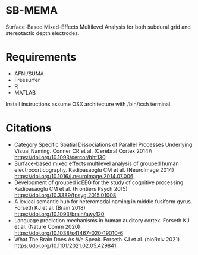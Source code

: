 # SB-MEMA
Surface-Based Mixed-Effects Multilevel Analysis for both subdural grid and stereotactic depth electrodes.

# Requirements
- AFNI/SUMA
- Freesurfer
- R
- MATLAB

Install instructions assume OSX architecture with /bin/tcsh terminal.

# Citations
- Category Specific Spatial Dissociations of Parallel Processes Underlying Visual Naming. Conner CR et al. (Cerebral Cortex 2014)\ https://doi.org/10.1093/cercor/bht130
- Surface-based mixed effects multilevel analysis of grouped human electrocorticography. Kadipasaoglu CM et al. (NeuroImage 2014) \
https://doi.org/10.1016/j.neuroimage.2014.07.006
- Development of grouped icEEG for the study of cognitive processing. Kadipasaoglu CM et al. (Frontiers Psych 2015) \
https://doi.org/10.3389/fpsyg.2015.01008
- A lexical semantic hub for heteromodal naming in middle fusiform gyrus. Forseth KJ et al. (Brain 2018)\
https://doi.org/10.1093/brain/awy120
- Language prediction mechanisms in human auditory cortex. Forseth KJ et al. (Nature Comm 2020)\
https://doi.org/10.1038/s41467-020-19010-6
- What The Brain Does As We Speak. Forseth KJ et al. (bioRxiv 2021)\
https://doi.org/10.1101/2021.02.05.429841

